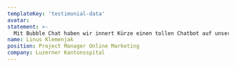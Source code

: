 ```yaml
---
templateKey: 'testimonial-data'
avatar:
statement: >-
  Mit Bubble Chat haben wir innert Kürze einen tollen Chatbot auf unserer Webseite integriert. Die Zusammenarbeit mit dem Bubble Chat Team war für uns sehr hilfreich und unkompliziert. Weitere Chatbots werden wir gerne wieder mit Bubble Chat bauen.
name: Linus Klemenjak
position: Project Manager Online Marketing
company: Luzerner Kantonsspital
---
```

